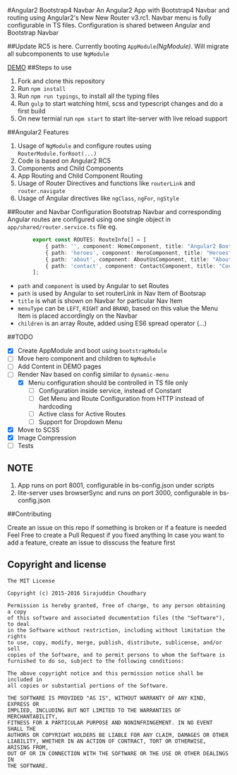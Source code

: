 #Angular2 Bootstrap4 Navbar
An Angular2 App with Bootstrap4 Navbar and routing using Angular2's New New Router v3.rc1. Navbar menu is fully configurable in TS files.
Configuration is shared between Angular and Bootstrap Navbar

##Update
RC5 is here. Currently booting `AppModule`_(NgModule)_. Will migrate all subcomponents to use `NgModule`

[DEMO](http://sirajc.github.io/angular2-bs4-navbar)
##Steps to use
1. Fork and clone this repository
1. Run `npm install`
1. Run `npm run typings`, to install all the typing files
1. Run `gulp` to start watching html, scss and typescript changes and do a first build
1. On new termial run `npm start` to start lite-server with live reload support

##Angular2 Features
1. Usage of `NgModule` and configure routes using `RouterModule.forRoot(...)`
1. Code is based on Angular2 RC5
1. Components and Child Components
1. App Routing and Child Component Routing
1. Usage of Router Directives and functions like `routerLink` and `router.navigate`
1. Usage of Angular directives like `ngClass`, `ngFor`, `ngStyle`

##Router and Navbar Configuration
Bootstrap Navbar and corresponding Angular routes are configured using one single object in `app/shared/router.service.ts` file eg.
```typescript
		export const ROUTES: RouteInfo[] = [
			{ path: '', component: HomeComponent, title: "Angular2 Bootstrap4 Navbar", menuType: MenuType.BRAND },
			{ path: 'heroes', component: HeroComponent, title: "Heroes", menuType: MenuType.LEFT, children: [ ...HERO_ROUTES ] },
			{ path: 'about', component: AboutUsComponent, title: "About Us", menuType: MenuType.RIGHT },
			{ path: 'contact', component: ContactComponent, title: "Contact", menuType: MenuType.RIGHT }
		];
```
* `path` and `component` is used by Angular to set Routes
* `path` is used by Angular to set routerLink in Nav Item of Bootsrap
* `title` is what is shown on Navbar for particular Nav Item
* `menuType` can be `LEFT`, `RIGHT` and `BRAND`, based on this value the Menu Item is placed accordingly on the Navbar
* `children` is an array Route, added using ES6 spread operator (...)

##TODO
- [X] Create AppModule and boot using `bootstrapModule`
- [ ] Move hero component and children to `NgModule`
- [ ] Add Content in DEMO pages
- [ ] Render Nav based on config similar to `dynamic-menu`
  - [X] Menu configuration should be controlled in TS file only
	- [ ] Configuration inside service, instead of Constant
	- [ ] Get Menu and Route Configuration from HTTP instead of hardcoding
	- [ ] Active class for Active Routes
	- [ ] Support for Dropdown Menu
- [X] Move to SCSS
- [x] Image Compression
- [ ] Tests

## NOTE
1. App runs on port 8001, configurable in bs-config.json under scripts
1. lite-server uses browserSync and runs on port 3000, configurable in bs-config.json

##Contributing

Create an issue on this repo if something is broken or if a feature is needed
Feel Free to create a Pull Request if you fixed anything
In case you want to add a feature, create an issue to disscuss the feature first

## Copyright and license

	The MIT License

	Copyright (c) 2015-2016 Sirajuddin Choudhary

	Permission is hereby granted, free of charge, to any person obtaining a copy
	of this software and associated documentation files (the "Software"), to deal
	in the Software without restriction, including without limitation the rights
	to use, copy, modify, merge, publish, distribute, sublicense, and/or sell
	copies of the Software, and to permit persons to whom the Software is
	furnished to do so, subject to the following conditions:

	The above copyright notice and this permission notice shall be included in
	all copies or substantial portions of the Software.

	THE SOFTWARE IS PROVIDED "AS IS", WITHOUT WARRANTY OF ANY KIND, EXPRESS OR
	IMPLIED, INCLUDING BUT NOT LIMITED TO THE WARRANTIES OF MERCHANTABILITY,
	FITNESS FOR A PARTICULAR PURPOSE AND NONINFRINGEMENT. IN NO EVENT SHALL THE
	AUTHORS OR COPYRIGHT HOLDERS BE LIABLE FOR ANY CLAIM, DAMAGES OR OTHER
	LIABILITY, WHETHER IN AN ACTION OF CONTRACT, TORT OR OTHERWISE, ARISING FROM,
	OUT OF OR IN CONNECTION WITH THE SOFTWARE OR THE USE OR OTHER DEALINGS IN
	THE SOFTWARE.
